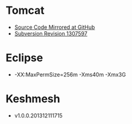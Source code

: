 # Tomcat

- [Source Code Mirrored at
  GitHub](https://github.com/reprogrammer/keshmesh-tomcat/tree/keshmesh-4fa4f90)
- [Subversion Revision
  1307597](http://svn.apache.org/repos/asf/!svn/bc/1307597/tomcat/trunk/)

# Eclipse

- -XX:MaxPermSize=256m -Xms40m -Xmx3G

# Keshmesh

- v1.0.0.201312111715

